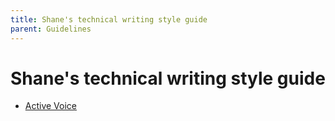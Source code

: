 ```yaml
---
title: Shane's technical writing style guide
parent: Guidelines
---
```


# Shane's technical writing style guide

* [Active Voice](./active-voice.md)